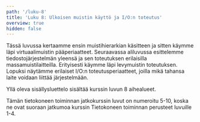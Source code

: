 ```yaml
---
path: '/luku-8'
title: 'Luku 8: Ulkoisen muistin käyttö ja I/O:n toteutus'
overview: true
hidden: false
---
```


Tässä luvussa kertaamme ensin muistihierarkian käsitteen ja sitten käymme läpi virtuaalimuistin pääperiaatteet. Seuraavassa aliluvussa esittelemme tiedostojärjestelmän yleensä ja sen toteutuksen erilaisilla massamuistilaitteilla. Erityisesti käymme läpi levymuistin toteutuksen. Lopuksi näytämme erilaiset I/O:n toteutusperiaatteet, joilla mikä tahansa laite voidaan liittää järjestelmään.

<please-login></please-login>

<pages-in-this-section></pages-in-this-section>

Yllä oleva sisällysluettelo sisältää kurssin luvun 8 aihealueet.

Tämän tietokoneen toiminnan jatkokurssin luvut on numeroitu 5-10, koska ne ovat suoraan jatkumoa kurssin Tietokoneen toiminnan perusteet luvuille 1-4.

<exercises-in-this-section></exercises-in-this-section>
